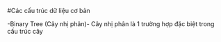 #Các cấu trúc dữ liệu cơ bản

-Binary Tree (Cây nhị phân)-
Cây nhị phân là 1 trường hợp đặc biệt trong cấu trúc cây
